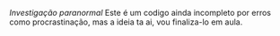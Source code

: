 *Investigação paranormal*
Este é um codigo ainda incompleto por erros como procrastinação, mas a ideia ta ai, vou finaliza-lo em aula.
